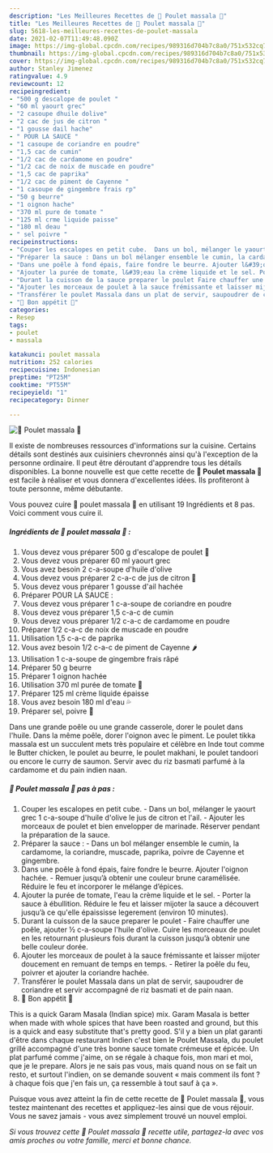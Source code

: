 ```yaml
---
description: "Les Meilleures Recettes de 🍗 Poulet massala 🍗"
title: "Les Meilleures Recettes de 🍗 Poulet massala 🍗"
slug: 5618-les-meilleures-recettes-de-poulet-massala
date: 2021-02-07T11:49:48.090Z
image: https://img-global.cpcdn.com/recipes/989316d704b7c8a0/751x532cq70/🍗-poulet-massala-🍗-photo-principale-de-la-recette.jpg
thumbnail: https://img-global.cpcdn.com/recipes/989316d704b7c8a0/751x532cq70/🍗-poulet-massala-🍗-photo-principale-de-la-recette.jpg
cover: https://img-global.cpcdn.com/recipes/989316d704b7c8a0/751x532cq70/🍗-poulet-massala-🍗-photo-principale-de-la-recette.jpg
author: Stanley Jimenez
ratingvalue: 4.9
reviewcount: 12
recipeingredient:
- "500 g descalope de poulet "
- "60 ml yaourt grec"
- "2 casoupe dhuile dolive"
- "2 cac de jus de citron "
- "1 gousse dail hache"
- " POUR LA SAUCE "
- "1 casoupe de coriandre en poudre"
- "1,5 cac de cumin"
- "1/2 cac de cardamome en poudre"
- "1/2 cac de noix de muscade en poudre"
- "1,5 cac de paprika"
- "1/2 cac de piment de Cayenne "
- "1 casoupe de gingembre frais rp"
- "50 g beurre"
- "1 oignon hache"
- "370 ml pure de tomate "
- "125 ml crme liquide paisse"
- "180 ml deau "
- " sel poivre "
recipeinstructions:
- "Couper les escalopes en petit cube.  Dans un bol, mélanger le yaourt grec 1 c-a-soupe d&#39;huile d&#39;olive le jus de citron et l&#39;ail. Ajouter les morceaux de poulet et bien envelopper de marinade. Réserver pendant la préparation de la sauce."
- "Préparer la sauce : Dans un bol mélanger ensemble le cumin, la cardamome, la coriandre, muscade, paprika, poivre de Cayenne et gingembre."
- "Dans une poêle à fond épais, faire fondre le beurre. Ajouter l&#39;oignon hachée. Remuer jusqu’à obtenir une couleur brune caramélisée. Réduire le feu et incorporer le mélange d’épices."
- "Ajouter la purée de tomate, l&#39;eau la crème liquide et le sel. Porter la sauce à ébullition. Réduire le feu et laisser mijoter la sauce a découvert jusqu’à ce qu&#39;elle épaississe legerement (environ 10 minutes)."
- "Durant la cuisson de la sauce preparer le poulet Faire chauffer une poêle, ajouter ½ c-a-soupe l&#39;huile d&#39;olive. Cuire les morceaux de poulet en les retournant plusieurs fois durant la cuisson jusqu’à obtenir une belle couleur dorée."
- "Ajouter les morceaux de poulet à la sauce frémissante et laisser mijoter doucement en remuant de temps en temps. Retirer la poêle du feu, poivrer et ajouter la coriandre hachée."
- "Transférer le poulet Massala dans un plat de servir, saupoudrer de coriandre et servir accompagné de riz basmati et de pain naan."
- "🍴 Bon appétit 🍴"
categories:
- Resep
tags:
- poulet
- massala

katakunci: poulet massala 
nutrition: 252 calories
recipecuisine: Indonesian
preptime: "PT25M"
cooktime: "PT55M"
recipeyield: "1"
recipecategory: Dinner

---
```



![🍗 Poulet massala 🍗](https://img-global.cpcdn.com/recipes/989316d704b7c8a0/751x532cq70/🍗-poulet-massala-🍗-photo-principale-de-la-recette.jpg)

Il existe de nombreuses ressources d'informations sur la cuisine. Certains détails sont destinés aux cuisiniers chevronnés ainsi qu'à l'exception de la personne ordinaire. Il peut être déroutant d'apprendre tous les détails disponibles. La bonne nouvelle est que cette recette de <strong> 🍗 Poulet massala 🍗 </strong> est facile à réaliser et vous donnera d'excellentes idées. Ils profiteront à toute personne, même débutante.

<!--inarticleads1-->

Vous pouvez cuire 🍗 poulet massala 🍗 en utilisant 19 Ingrédients et 8 pas. Voici comment vous cuire il.

##### Ingrédients de 🍗 poulet massala 🍗 :

1. Vous devez vous préparer 500 g d&#39;escalope de poulet 🍗
1. Vous devez vous préparer 60 ml yaourt grec
1. Vous avez besoin 2 c-a-soupe d&#39;huile d&#39;olive
1. Vous devez vous préparer 2 c-a-c de jus de citron 🍋
1. Vous devez vous préparer 1 gousse d&#39;ail hachée
1. Préparer  POUR LA SAUCE :
1. Vous devez vous préparer 1 c-a-soupe de coriandre en poudre
1. Vous devez vous préparer 1,5 c-a-c de cumin
1. Vous devez vous préparer 1/2 c-a-c de cardamome en poudre
1. Préparer 1/2 c-a-c de noix de muscade en poudre
1. Utilisation 1,5 c-a-c de paprika
1. Vous avez besoin 1/2 c-a-c de piment de Cayenne 🌶️
1. Utilisation 1 c-a-soupe de gingembre frais râpé
1. Préparer 50 g beurre
1. Préparer 1 oignon hachée
1. Utilisation 370 ml purée de tomate 🍅
1. Préparer 125 ml crème liquide épaisse
1. Vous avez besoin 180 ml d&#39;eau 💦
1. Préparer  sel, poivre 🧂


Dans une grande poêle ou une grande casserole, dorer le poulet dans l&#39;huile. Dans la même poêle, dorer l&#39;oignon avec le piment. Le poulet tikka massala est un succulent mets très populaire et célèbre en Inde tout comme le Butter chicken, le poulet au beurre, le poulet makhani, le poulet tandoori ou encore le curry de saumon. Servir avec du riz basmati parfumé à la cardamome et du pain indien naan. 

<!--inarticleads2-->

##### 🍗 Poulet massala 🍗 pas à pas :

1. Couper les escalopes en petit cube.  - Dans un bol, mélanger le yaourt grec 1 c-a-soupe d&#39;huile d&#39;olive le jus de citron et l&#39;ail. - Ajouter les morceaux de poulet et bien envelopper de marinade. Réserver pendant la préparation de la sauce.
1. Préparer la sauce : - Dans un bol mélanger ensemble le cumin, la cardamome, la coriandre, muscade, paprika, poivre de Cayenne et gingembre.
1. Dans une poêle à fond épais, faire fondre le beurre. Ajouter l&#39;oignon hachée. - Remuer jusqu’à obtenir une couleur brune caramélisée. Réduire le feu et incorporer le mélange d’épices.
1. Ajouter la purée de tomate, l&#39;eau la crème liquide et le sel. - Porter la sauce à ébullition. Réduire le feu et laisser mijoter la sauce a découvert jusqu’à ce qu&#39;elle épaississe legerement (environ 10 minutes).
1. Durant la cuisson de la sauce preparer le poulet - Faire chauffer une poêle, ajouter ½ c-a-soupe l&#39;huile d&#39;olive. Cuire les morceaux de poulet en les retournant plusieurs fois durant la cuisson jusqu’à obtenir une belle couleur dorée.
1. Ajouter les morceaux de poulet à la sauce frémissante et laisser mijoter doucement en remuant de temps en temps. - Retirer la poêle du feu, poivrer et ajouter la coriandre hachée.
1. Transférer le poulet Massala dans un plat de servir, saupoudrer de coriandre et servir accompagné de riz basmati et de pain naan.
1. 🍴 Bon appétit 🍴


This is a quick Garam Masala (Indian spice) mix. Garam Masala is better when made with whole spices that have been roasted and ground, but this is a quick and easy substitute that&#39;s pretty good. S&#39;il y a bien un plat garanti d&#39;être dans chaque restaurant Indien c&#39;est bien le Poulet Massala, du poulet grillé accompagné d&#39;une très bonne sauce tomate crémeuse et épicée. Un plat parfumé comme j&#39;aime, on se régale à chaque fois, mon mari et moi, que je le prepare. Alors je ne sais pas vous, mais quand nous on se fait un resto, et surtout l&#39;indien, on se demande souvent « mais comment ils font ? à chaque fois que j&#39;en fais un, ça ressemble à tout sauf à ça ». 

<!--inarticleads1-->

<p>
Puisque vous avez atteint la fin de cette recette de 🍗 Poulet massala 🍗, vous testez maintenant des recettes et appliquez-les ainsi que de vous réjouir. Vous ne savez jamais - vous avez simplement trouvé un nouvel emploi.
</p>

<p>
<i>Si vous trouvez cette 🍗 Poulet massala 🍗 recette utile, partagez-la avec vos amis proches ou votre famille, merci et bonne chance.</i>
</p>
